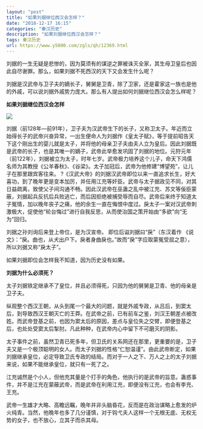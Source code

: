 ```yaml
---
layout: "post"
title: "如果刘据继位西汉会怎样？"
date: "2018-12-17 16:15"
categories: "秦汉历史"
description: "如果刘据继位西汉会怎样？"
tags: 秦汉历史
url: https://www.y5000.com/zgls/qh/12369.html
---
```






刘据的一生无疑是悲惨的，因为莫须有的谋逆之罪被诛灭全家，其生母卫皇后也因此自尽谢罪。那么，如果刘据不死西汉的天下又会发生什么呢？

刘据是汉武帝与卫子夫的嫡长子，舅舅是卫青，除了卫家，还是霍家这一族也是他的外戚，可以说刘据外戚势力庞大。那么有人提出如何刘据继位西汉会怎么样呢？

**如果刘据继位西汉会怎样**

![](https://img.y5000.com/uploads/allimg/170206/11094R646-0.jpg)

刘据（前128年—前91年），卫子夫为汉武帝生下的长子，又称卫太子。年近而立始得长子的武帝兴奋异常，一出生便命人为刘据作《皇太子赋》，等于提前昭告天下这个刚出生的婴儿就是太子，并将他的母亲卫子夫由夫人立为皇后。因此刘据既是武帝的长子，也是其唯一的嫡子，武帝此举愈发巩固了刘据的地位。元狩元年（前122年），刘据被立为太子，时年七岁。武帝极力培养这个儿子，命天下鸿儒名师为其教授《公羊春秋》、《谷梁》。太子加冠后，武帝为他修建“博望苑”，让儿子在那里跟宾客往来。
?《汉武大帝》的刘据汉武帝即位以来一直追求长生，好大喜功，到了晚年更是变本加厉，并任用江充等奸臣。武帝与太子据政见不同，对其日益疏离，致使父子间沟通不畅。因此汉武帝在巫蛊之乱中被江充、苏文等佞臣蒙蔽，刘据起兵反抗后兵败逃亡，而后因拒绝被捕受辱而自尽。武帝后来终于知道太子冤情，加以晚年丧子之痛，他的余生一直在悔恨中度过。戾太子一案对汉武帝刺激极大，促使他“轮台悔过”进行自我反思，从而使治国之策开始由“多欲”向“无为”回归。

刘据之孙刘询后来登上帝位，是为汉宣帝。 即位后谥刘据曰“戾”（东汉着作
《说文》：“戾。曲也，从犬出户下。戾者身曲戾也。”故而“戾”字应取蒙冤受屈之意），所以刘据又称“戾太子”。

如果刘据即位会怎样我不知道，因为历史没有如果。

**刘据为什么必须死？**

太子刘据铁定继承不了皇位，并且必须得死，只因为他的舅舅是卫青、他的母亲是卫子夫。

纵观整个西汉王朝，从头到尾一个最大的问题，就是外戚专政，从吕后，到窦太后，到导致西汉王朝灭亡的王莽。在武帝之前，已有前车之鉴，刘汉王朝差点被改姓。而武帝登基之前，也因为窦太后的原因，差点与皇位失之交臂，即便登基之后，也处处受窦太后掣肘。凡此种种，在武帝内心中留下不可磨灭的阴影。

太子事件之前，虽然卫青已死多年，但卫氏的关系网还在那里，更重要的是，卫子夫又是一个极顶聪明的女人。而太子刘据的性格“仁恕温谨”。由此武帝断定，如果刘据继承皇位，必定导致卫氏专政的结局。而对于一人之下、万人之上的太子刘据来说，如果不能继承皇位，就只有一死了之。

江充诚然是个小人，但他充其量是个打手的角色，他执行的是武帝的旨意。蛊惑事件，并不是江充在蒙蔽武帝，而是武帝在利用江充，即便没有江充，也会有李充、王充。

武帝一生雄才大略、高瞻远瞩，晚年并非头脑昏花，反而是在政治谋略上愈发的炉火纯青。当然，他晚年也多了几分谨慎，对于钩弋夫人这样一个无根无底、无权无势的女子，也不放心，立其子而杀其母。
